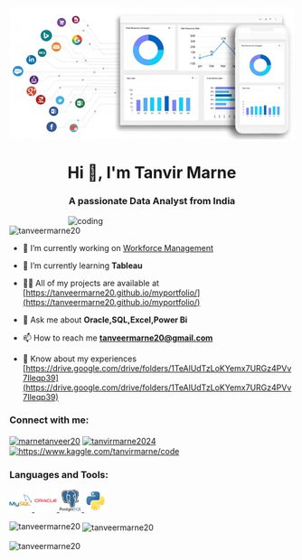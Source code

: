![logo](https://github.com/tanveermarne20/tanveermarne20/blob/main/analytical.webp)
<h1 align="center">Hi 👋, I'm Tanvir Marne</h1>
<h3 align="center">A passionate Data Analyst from India</h3>

<img align="right" alt="coding" width="400" src="https://i.pinimg.com/originals/a0/d4/16/a0d41629b9ade1749a96519ccc315db4.gif"></img>

<p align="left"> <img src="https://komarev.com/ghpvc/?username=tanveermarne20&label=Profile%20views&color=0e75b6&style=flat" alt="tanveermarne20" /> </p>

- 🔭 I’m currently working on [Workforce Management](https://github.com/tanveermarne20/Workforce-Insights-SQL-.git)

- 🌱 I’m currently learning **Tableau**

- 👨‍💻 All of my projects are available at [https://tanveermarne20.github.io/myportfolio/](https://tanveermarne20.github.io/myportfolio/)

- 💬 Ask me about **Oracle,SQL,Excel,Power Bi**

- 📫 How to reach me **tanveermarne20@gmail.com**

- 📄 Know about my experiences [https://drive.google.com/drive/folders/1TeAlUdTzLoKYemx7URGz4PVv7Ileqp39](https://drive.google.com/drive/folders/1TeAlUdTzLoKYemx7URGz4PVv7Ileqp39)

<h3 align="left">Connect with me:</h3>
<p align="left">
<a href="https://twitter.com/marnetanveer20" target="blank"><img align="center" src="https://raw.githubusercontent.com/rahuldkjain/github-profile-readme-generator/master/src/images/icons/Social/twitter.svg" alt="marnetanveer20" height="30" width="40" /></a>
<a href="https://linkedin.com/in/tanvirmarne2024" target="blank"><img align="center" src="https://raw.githubusercontent.com/rahuldkjain/github-profile-readme-generator/master/src/images/icons/Social/linked-in-alt.svg" alt="tanvirmarne2024" height="30" width="40" /></a>
<a href="https://kaggle.com/https://www.kaggle.com/tanvirmarne" target="blank"><img align="center" src="https://raw.githubusercontent.com/rahuldkjain/github-profile-readme-generator/master/src/images/icons/Social/kaggle.svg" alt="https://www.kaggle.com/tanvirmarne/code" height="30" width="40" /></a>
</p>

<h3 align="left">Languages and Tools:</h3>
<p align="left"> <a href="https://www.mysql.com/" target="_blank" rel="noreferrer"> <img src="https://raw.githubusercontent.com/devicons/devicon/master/icons/mysql/mysql-original-wordmark.svg" alt="mysql" width="40" height="40"/> </a> <a href="https://www.oracle.com/" target="_blank" rel="noreferrer"> <img src="https://raw.githubusercontent.com/devicons/devicon/master/icons/oracle/oracle-original.svg" alt="oracle" width="40" height="40"/> </a> <a href="https://www.postgresql.org" target="_blank" rel="noreferrer"> <img src="https://raw.githubusercontent.com/devicons/devicon/master/icons/postgresql/postgresql-original-wordmark.svg" alt="postgresql" width="40" height="40"/> </a> <a href="https://www.python.org" target="_blank" rel="noreferrer"> <img src="https://raw.githubusercontent.com/devicons/devicon/master/icons/python/python-original.svg" alt="python" width="40" height="40"/> </a> </p>

<p><img align="left" src="https://github-readme-stats.vercel.app/api/top-langs?username=tanveermarne20&show_icons=true&locale=en&layout=compact" alt="tanveermarne20" /></p>

<p>&nbsp;<img align="center" src="https://github-readme-stats.vercel.app/api?username=tanveermarne20&show_icons=true&locale=en" alt="tanveermarne20" /></p>

<p><img align="center" src="https://github-readme-streak-stats.herokuapp.com/?user=tanveermarne20&" alt="tanveermarne20" /></p>
